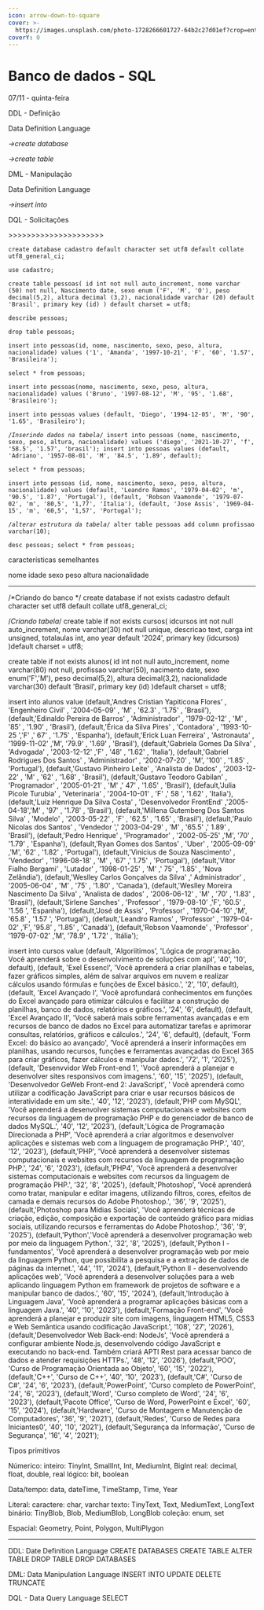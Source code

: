 ```yaml
---
icon: arrow-down-to-square
cover: >-
  https://images.unsplash.com/photo-1728266601727-64b2c27d01ef?crop=entropy&cs=srgb&fm=jpg&ixid=M3wxOTcwMjR8MHwxfHJhbmRvbXx8fHx8fHx8fDE3MzEwMjAxMTd8&ixlib=rb-4.0.3&q=85
coverY: 0
---
```


# Banco de dados - SQL

07/11 - quinta-feira

DDL - Definição

Data Definition Language

&#x20; _->create database_

&#x20; _->create table_

DML - Manipulação

Data Definition Language

&#x20;_->insert into_

DQL - Solicitações

\>>>>>>>>>>>>>>>>>>>>>

`create database cadastro default character set utf8 default collate utf8_general_ci;`

`use cadastro;`

`create table pessoas( id int not null auto_increment, nome varchar (50) not null, Nascimento date, sexo enum ('F', 'M', 'O'), peso decimal(5,2), altura decimal (3,2), nacionalidade varchar (20) default 'Brasil', primary key (id) ) default charset = utf8;`

`describe pessoas;`

`drop table pessoas;`

`insert into pessoas(id, nome, nascimento, sexo, peso, altura, nacionalidade) values ('1', 'Amanda', '1997-10-21', 'F', '60', '1.57', 'Brasileira');`

`select * from pessoas;`

`insert into pessoas(nome, nascimento, sexo, peso, altura, nacionalidade) values ('Bruno', '1997-08-12', 'M', '95', '1.68', 'Brasileiro');`

`insert into pessoas values (default, 'Diego', '1994-12-05', 'M', '90', '1.65', 'Brasileiro');`

`/`_`Inserindo dados na tabela`_`/ insert into pessoas (nome, nascimento, sexo, peso, altura, nacionalidade) values ('diego', '2021-10-27', 'f', '58.5', '1.57', 'brasil'); insert into pessoas values (default, 'Adriano', '1957-08-01', 'M', '84.5', '1.89', default);`

`select * from pessoas;`

`insert into pessoas (id, nome, nascimento, sexo, peso, altura, nacionalidade) values (default, 'Leandro Ramos', '1979-04-02', 'm', '90.5', '1.87', 'Portugal'), (default, 'Robson Vaamonde', '1979-07-02', 'm', '80,5', '1,77', 'Italia'), (default, 'Jose Assis', '1969-04-15', 'm', '60,5', '1,57', 'Portugal');`

`/`_`alterar estrutura da tabela`_`/ alter table pessoas add column profissao varchar(10);`

`desc pessoas; select * from pessoas;`









características semelhantes

nome idade sexo peso altura nacionalidade

***

/\*Criando do banco \*/ create database if not exists cadastro default character set utf8 default collate utf8\_general\_ci;

/_Criando tabela_/ create table if not exists cursos( idcursos int not null auto\_increment, nome varchar(30) not null unique, descricao text, carga int unsigned, totalaulas int, ano year default '2024', primary key (idcursos) )default charset = utf8;

create table if not exists alunos( id int not null auto\_increment, nome varchar(80) not null, profissao varchar(50), nacimento date, sexo enum('F','M'), peso decimal(5,2), altura decimal(3,2), nacionalidade varchar(30) default 'Brasil', primary key (id) )default charset = utf8;

insert into alunos value (default,'Andres Cristian Yapiticona Flores' , 'Engenheiro Civil' , '2004-05-09' , 'M' , '62.3' , '1.75' , 'Brasil'), (default,'Edinaldo Pereira de Barros' , 'Administrador' , '1979-02-12' , 'M' , '85' , '1.90' , 'Brasil'), (default,'Érica da Silva Pires' , 'Contadora' , '1993-10-25 ','F' ,' 67' , '1.75' , 'Espanha'), (default,'Erick Luan Ferreira' , 'Astronauta' , '1999-11-02' ,'M', '79.9' , '1.69' , 'Brasil'), (default,'Gabriela Gomes Da Silva' , 'Advogada' , '2003-12-12' ,'F' , '48' , '1.62' , 'Italia'), (default,'Gabriel Rodrigues Dos Santos' , 'Administrador' , '2002-07-20' , 'M', '100' , '1.85' , 'Portugal'), (default,'Gustavo Pinheiro Leite' , 'Analista de Dados' , '2003-12-22' , 'M' , '62' , '1.68' , 'Brasil'), (default,'Gustavo Teodoro Gabilan' , 'Programador' , '2005-01-21' , 'M' ,' 47' , '1.65' , 'Brasil'), (default,'Julia Picole Turubia' , 'Veterinaria' , '2004-10-01' , 'F' ,' 58 ', '1.62' , 'Italia'), (default,'Luiz Henrique Da Silva Costa' , 'Desenvolvedor FrontEnd' ,'2005-04-18','M' , '97' , '1.78' , 'Brasil'), (default,'Millena Gutemberg Dos Santos Silva' , 'Modelo' , '2003-05-22' , 'F' , '62.5' , '1.65' , 'Brasil'), (default,'Paulo Nicolas dos Santos' , 'Vendedor ',' 2003-04-29' , 'M' , '65.5' ,' 1.89' , 'Brasil'), (default,'Pedro Henrique' , 'Programador' , '2002-05-25' ,'M', '70' , '1.79' , 'Espanha'), (default,'Ryan Gomes dos Santos' , 'Uber' , '2005-09-09' ,'M', '62' , '1.82' , 'Portugal'), (default,'Vinicius de Souza Nascimento' , 'Vendedor' , '1996-08-18' , 'M' , '67' ,' 1.75' , 'Portugal'), (default,'Vitor Fialho Bergami' , 'Lutador' , '1998-01-25' , 'M' ,' 75' , '1.85' , 'Nova Zelândia'), (default,'Weslley Carlos Gonçalves da Silva' ,' Administrador' , '2005-06-04' , 'M' , '75' , '1.80' , 'Canada'), (default,'Weslley Moreira Nascimento Da Silva' , 'Analista de dados' , '2006-06-12' , 'M' , '70' , '1.83' , 'Brasil'), (default,'Sirlene Sanches' , 'Professor' , '1979-08-10' ,'F', '60.5' , '1.56 ', 'Espanha'), (default,'José de Assis' , 'Professor' , '1970-04-10' ,'M', '65.8' , '1.57 ', 'Portugal'), (default,'Leandro Ramos' , 'Professor' , '1979-04-02' ,'F', '95.8' , '1.85' , 'Canadá'), (default,'Robson Vaamonde' , 'Professor' , '1979-07-02' ,'M', '78.9' , '1.72' , 'Itália');

insert into cursos value (default, 'Algoriitimos', 'Lógica de programação. Você aprenderá sobre o desenvolvimento de soluções com apl', '40', '10', default), (default, 'Exel Essencl', 'Você aprenderá a criar planilhas e tabelas, fazer gráficos simples, além de salvar arquivos em nuvem e realizar cálculos usando fórmulas e funções de Excel básico.', '2', '10', default), (default, 'Excel Avançado I', 'Você aprofundará conhecimentos em funções do Excel avançado para otimizar cálculos e facilitar a construção de planilhas, banco de dados, relatórios e gráficos.', '24', '6', default), (default, 'Excel Avançado II', 'Você saberá mais sobre ferramentas avançadas e em recursos de banco de dados no Excel para automatizar tarefas e aprimorar consultas, relatórios, gráficos e cálculos.', '24', '6', default), (default, 'Form Excel: do básico ao avançado', 'Você aprenderá a inserir informações em planilhas, usando recursos, funções e ferramentas avançadas do Excel 365 para criar gráficos, fazer cálculos e manipular dados.', '72', '1', '2025'), (default, 'Desenvvidor Web Front-end 1', 'Você aprenderá a planejar e desenvolver sites responsivos com imagens.', '60', '15', '2025'), (default, 'Desenvolvedor GeWeb Front-end 2: JavaScript', ' Você aprenderá como utilizar a codificação JavaScript para criar e usar recursos básicos de interatividade em um site.', '40', '12', '2023'), (default,'PHP com MySQL', 'Você aprenderá a desenvolver sistemas computacionais e websites com recursos da linguagem de programação PHP e do gerenciador de banco de dados MySQL.', '40', '12', '2023'), (default,'Lógica de Programação Direcionada a PHP', 'Você aprenderá a criar algoritmos e desenvolver aplicações e sistemas web com a linguagem de programação PHP.', '40', '12', '2023'), (default,'PHP', 'Você aprenderá a desenvolver sistemas computacionais e websites com recursos da linguagem de programação PHP.', '24', '6', '2023'), (default,'PHP4', 'Você aprenderá a desenvolver sistemas computacionais e websites com recursos da linguagem de programação PHP.', '32', '8', '2025'), (default,'Photoshop', 'Você aprenderá como tratar, manipular e editar imagens, utilizando filtros, cores, efeitos de camada e demais recursos do Adobe Photoshop.', '36', '9', '2025'), (default,'Photoshop para Mídias Sociais', 'Você aprenderá técnicas de criação, edição, composição e exportação de conteúdo gráfico para mídias sociais, utilizando recursos e ferramentas do Adobe Photoshop.', '36', '9', '2025'), (default,'Python','Você aprenderá a desenvolver programação web por meio da linguagem Python.', '32', '8', '2025'), (default,'Python I - fundamentos', 'Você aprenderá a desenvolver programação web por meio da linguagem Python, que possibilita a pesquisa e a extração de dados de páginas da internet.', '44', '11', '2024'), (default,'Python II - desenvolvendo aplicações web', 'Você aprenderá a desenvolver soluções para a web aplicando linguagem Python em framework de projetos de software e a manipular banco de dados.', '60', '15', '2024'), (default,'Introdução à Linguagem Java', 'Você aprenderá a programar aplicações básicas com a linguagem Java.', '40', '10', '2023'), (default,'Formação Front-end', 'Você aprenderá a planejar e produzir site com imagens, linguagem HTML5, CSS3 e Web Semântica usando codificação JavaScript.', '108', '27', '2026'), (default,'Desenvolvedor Web Back-end: NodeJs', 'Você aprenderá a configurar ambiente Node.js, desenvolvendo código JavaScript e executando no back-end. Também criará APTI Rest para acessar banco de dados e atender requisições HTTPs.', '48', '12', '2026'), (default,'POO', 'Curso de Programação Orientada ao Objeto', '60', '15', '2022'), (default,'C++', 'Curso de C++', '40', '10', '2023'), (default,'C#', 'Curso de C#', '24', '6', '2023'), (default,'PowerPoint', 'Curso completo de PowerPoint', '24', '6', '2023'), (default,'Word', 'Curso completo de Word', '24', '6', '2023'), (default,'Pacote Office', 'Curso de Word, PowerPoint e Excel', '60', '15', '2024'), (default,'Hardware', 'Curso de Montagem e Manutenção de Computadores', '36', '9', '2021'), (default,'Redes', 'Curso de Redes para Iniciantes0', '40', '10', '2021'), (default,'Segurança da Informação', 'Curso de Segurança', '16', '4', '2021');



Tipos primitivos

Númerico: inteiro: TinyInt, SmallInt, Int, MediumInt, BigInt real: decimal, float, double, real lógico: bit, boolean

Data/tempo: data, dateTime, TimeStamp, Time, Year

Literal: caractere: char, varchar texto: TinyText, Text, MediumText, LongText binário: TinyBlob, Blob, MediumBlob, LongBlob coleção: enum, set

Espacial: Geometry, Point, Polygon, MultiPlygon

***

DDL: Date Definition Language CREATE DATABASES CREATE TABLE ALTER TABLE DROP TABLE DROP DATABASES

DML: Data Manipulation Language INSERT INTO UPDATE DELETE TRUNCATE

DQL - Data Query Language SELECT
